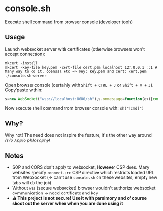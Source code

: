 # console.sh

Execute shell command from browser console (developer tools)

## Usage

Launch websocket server with certificates (otherwise browsers won't accept connection):
```shell
mkcert -install
mkcert -key-file key.pem -cert-file cert.pem localhost 127.0.0.1 ::1 # Many way to do it, openssl etc => key: key.pem and cert: cert.pem
./console.sh-server
```

Open browser console (certainly with `Shift + CTRL + J` or `Shift + ⌘ + J`). Copy/paste within:
```javascript
s=new WebSocket("wss://localhost:8080/sh"),s.onmessage=function(ev){console.log(ev.data)};function sh(cmd){s.send(cmd)};
```

Now execute shell command from browser console with: `sh("[cmd]")`

## Why?

Why not! The need does not inspire the feature, it's the other way around *(s/o Apple philosophy)*

## Notes
* SOP and CORS don't apply to websocket, **However** CSP does. Many websites specify `connect-src` CSP directive which restricts loaded URL from WebSocket (⇒ can't use `console.sh` on these websites, empty new tabs will do the job)
* Without `wss` (secure websocket) browser wouldn't authorize websocket communication ⇒ need certificate and key
* **⚠️ This project is not secure! Use it with parsimony and of course shoot out the server when when you are done using it**
